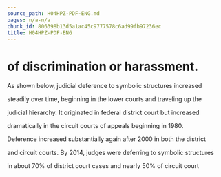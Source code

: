 ```yaml
---
source_path: H04HPZ-PDF-ENG.md
pages: n/a-n/a
chunk_id: 806398b13d5a1ac45c9777578c6ad99fb97236ec
title: H04HPZ-PDF-ENG
---
```

# of discrimination or harassment.

As shown below, judicial deference to symbolic structures increased

steadily over time, beginning in the lower courts and traveling up the

judicial hierarchy. It originated in federal district court but increased

dramatically in the circuit courts of appeals beginning in 1980.

Deference increased substantially again after 2000 in both the district

and circuit courts. By 2014, judges were deferring to symbolic structures

in about 70% of district court cases and nearly 50% of circuit court
